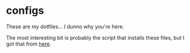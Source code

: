 # configs
These are my dotfiles... I dunno why you're here. 

The most interesting bit is probably the script that installs these files, but I got that from [here](http://blog.smalleycreative.com/tutorials/using-git-and-github-to-manage-your-dotfiles/).
